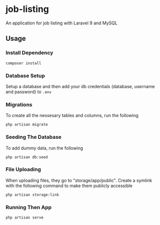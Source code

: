 # job-listing

An application for job listing with Laravel 9 and MySQL

## Usage

### Install Dependency
```
composer install
```

### Database Setup
Setup a database and then add your db credentials (database, username and password) to `.env`

### Migrations
To create all the nessesary tables and columns, run the following
```
php artisan migrate
```

### Seeding The Database
To add dummy data, run the following
```
php artisan db:seed
```

### File Uploading
When uploading files, they go to "storage/app/public". Create a symlink with the following command to make them publicly accessible
```
php artisan storage:link
```

### Running Then App
```
php artisan serve
```
